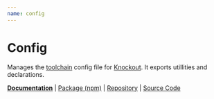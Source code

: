 ```yaml
---
name: config
---
```


# Config

<!-- @include docs/parts/packages/config/description.md-->

Manages the [toolchain] config file for [Knockout]. It exports utillities and declarations.

<!-- /include -->

<!-- @include docs/parts/package-nav.md -->

[**Documentation**](https://tscpp.github.io/knuckles) | [Package (npm)](https://npmjs.com/package/@knuckles/config) | [Repository](https://github.com/tscpp/knuckles) | [Source Code](https://github.com/tscpp/knuckles/tree/main/packages/config)

<!-- /include -->

<!-- @include docs/parts/reference.md -->

[TypeScript]: https://typescriptlang.org
[ESLint]: https://eslint.org
[Knockout]: https://knockoutjs.com
[toolchain]: https://tscpp.github.io/knuckles

<!-- /include -->
